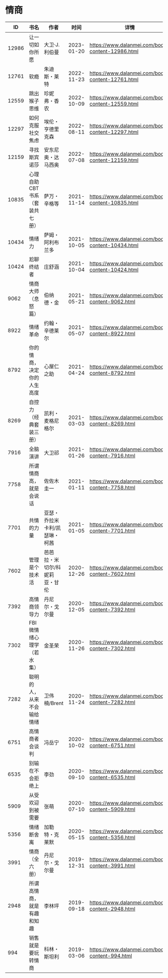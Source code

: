 # 情商

| ID | 书名 | 作者 | 时间 | 详情 | 下载页面 | EPUB下载链接 | MOBI下载链接 | AZW3下载链接 |
| --- | --- | --- | --- | --- | --- | --- | --- | --- |
| 12986 | 让一切如你所愿 | 大卫·J. 利伯曼 | 2023-01-20 | https://www.dalanmei.com/book-content-12986.html | https://www.dalanmei.com/download-book-12986.html | http://ct.dalanmei.com/f/31084289-771230879-c109bd | http://ct.dalanmei.com/f/31084289-771246366-6274f0 | http://ct.dalanmei.com/f/31084289-771236128-5c904c |
| 12761 | 软瘾 | 朱迪斯・莱特 | 2022-11-23 | https://www.dalanmei.com/book-content-12761.html | https://www.dalanmei.com/download-book-12761.html | http://ct.dalanmei.com/f/31084289-771231902-c01da3 | http://ct.dalanmei.com/f/31084289-771247034-768959 | http://ct.dalanmei.com/f/31084289-771236729-a055dc |
| 12559 | 跳出猴子思维 | 珍妮弗・香农 | 2022-10-09 | https://www.dalanmei.com/book-content-12559.html | https://www.dalanmei.com/download-book-12559.html | http://ct.dalanmei.com/f/31084289-771228755-de53c8 | http://ct.dalanmei.com/f/31084289-771240562-c11065 | http://ct.dalanmei.com/f/31084289-771232580-3120ca |
| 12297 | 如何克服社交焦虑 | 埃伦・亨德里克森 | 2022-08-11 | https://www.dalanmei.com/book-content-12297.html | https://www.dalanmei.com/download-book-12297.html | http://ct.dalanmei.com/f/31084289-771229819-984463 | http://ct.dalanmei.com/f/31084289-771241300-223d68 | http://ct.dalanmei.com/f/31084289-771233386-7d0f82 |
| 12159 | 寻找斯宾诺莎 | 安东尼奥・达马西奥 | 2022-07-08 | https://www.dalanmei.com/book-content-12159.html | https://www.dalanmei.com/download-book-12159.html | http://ct.dalanmei.com/f/31084289-771230523-6e6bc5 | http://ct.dalanmei.com/f/31084289-771246200-2b61b3 | http://ct.dalanmei.com/f/31084289-771235928-b44af2 |
| 10835 | 心理自助CBT书系（套装共七册） | 萨万・辛格等 | 2021-11-14 | https://www.dalanmei.com/book-content-10835.html | https://www.dalanmei.com/download-book-10835.html | http://ct.dalanmei.com/f/31084289-570160167-e41f08 | http://ct.dalanmei.com/f/31084289-570352372-d1457e | http://ct.dalanmei.com/f/31084289-571400808-a29a5f |
| 10434 | 情绪力 | 萨姆・阿利布兰多 | 2021-10-05 | https://www.dalanmei.com/book-content-10434.html | https://www.dalanmei.com/download-book-10434.html | http://ct.dalanmei.com/f/31084289-570128607-79c128 | http://ct.dalanmei.com/f/31084289-570271398-8ae3eb | http://ct.dalanmei.com/f/31084289-571410290-9f35a1 |
| 10424 | 尬聊终结者 | 庄舒涵 | 2021-10-04 | https://www.dalanmei.com/book-content-10424.html | https://www.dalanmei.com/download-book-10424.html | http://ct.dalanmei.com/f/31084289-570129080-36cac8 | http://ct.dalanmei.com/f/31084289-570271745-e97d0e | http://ct.dalanmei.com/f/31084289-571410439-20a528 |
| 9062 | 情商大师（息怒篇） | 伯纳德・金 | 2021-05-21 | https://www.dalanmei.com/book-content-9062.html | https://www.dalanmei.com/download-book-9062.html | http://ct.dalanmei.com/f/31084289-571723545-171f2f | http://ct.dalanmei.com/f/31084289-572112538-da6599 | http://ct.dalanmei.com/f/31084289-572116554-28e5df |
| 8922 | 情绪革命 | 约翰・辛德莱尔 | 2021-05-07 | https://www.dalanmei.com/book-content-8922.html | https://www.dalanmei.com/download-book-8922.html | http://ct.dalanmei.com/f/31084289-571717606-be4528 | http://ct.dalanmei.com/f/31084289-572113702-ad2c93 | http://ct.dalanmei.com/f/31084289-572120731-59a637 |
| 8792 | 你的情商，决定你的人生高度 | 心屋仁之助 | 2021-04-24 | https://www.dalanmei.com/book-content-8792.html | https://www.dalanmei.com/download-book-8792.html | http://ct.dalanmei.com/f/31084289-571714117-0cb8bf | http://ct.dalanmei.com/f/31084289-572114133-abd67b | http://ct.dalanmei.com/f/31084289-572125777-0b7fbb |
| 8269 | 自控力（经典套装三册） | 凯利・麦格尼格尔 | 2021-03-03 | https://www.dalanmei.com/book-content-8269.html | https://www.dalanmei.com/download-book-8269.html | http://ct.dalanmei.com/f/31084289-571706642-fe6c95 | http://ct.dalanmei.com/f/31084289-572115531-345d61 | http://ct.dalanmei.com/f/31084289-572138219-7c5b0a |
| 7916 | 全脑演讲 | 大卫祁 | 2021-01-26 | https://www.dalanmei.com/book-content-7916.html | https://www.dalanmei.com/download-book-7916.html | http://ct.dalanmei.com/f/31084289-571662311-286ced | http://ct.dalanmei.com/f/31084289-572116775-0031ac | http://ct.dalanmei.com/f/31084289-572177060-0e754c |
| 7758 | 所谓情商高，就是会说话 | 佐佐木圭一 | 2021-01-11 | https://www.dalanmei.com/book-content-7758.html | https://www.dalanmei.com/download-book-7758.html | http://ct.dalanmei.com/f/31084289-571652168-058055 | http://ct.dalanmei.com/f/31084289-572117536-b306af | http://ct.dalanmei.com/f/31084289-572180003-2162ab |
| 7701 | 共情的力量 | 亚瑟・乔拉米卡利/凯瑟琳・柯茜 | 2021-01-05 | https://www.dalanmei.com/book-content-7701.html | https://www.dalanmei.com/download-book-7701.html | http://ct.dalanmei.com/f/31084289-571650381-7465a9 | http://ct.dalanmei.com/f/31084289-572120128-b6f4a7 | http://ct.dalanmei.com/f/31084289-572180286-4c778b |
| 7602 | 管理是个技术活 | 芭芭拉・米切尔/科妮莉亚・甘伦 | 2020-12-26 | https://www.dalanmei.com/book-content-7602.html | https://www.dalanmei.com/download-book-7602.html | http://ct.dalanmei.com/f/31084289-571639717-d0755e | http://ct.dalanmei.com/f/31084289-572120609-315b60 | http://ct.dalanmei.com/f/31084289-572181075-3dce68 |
| 7392 | 高情商领导力 | 丹尼尔・戈尔曼 | 2020-12-05 | https://www.dalanmei.com/book-content-7392.html | https://www.dalanmei.com/download-book-7392.html | http://ct.dalanmei.com/f/31084289-571625860-3f625a | http://ct.dalanmei.com/f/31084289-572129578-79bd00 | http://ct.dalanmei.com/f/31084289-572189761-5d7c03 |
| 7302 | FBI微情绪心理学（若水集） | 金圣荣 | 2020-11-26 | https://www.dalanmei.com/book-content-7302.html | https://www.dalanmei.com/download-book-7302.html | http://ct.dalanmei.com/f/31084289-571531147-edd948 | http://ct.dalanmei.com/f/31084289-571796966-cce136 | http://ct.dalanmei.com/f/31084289-572194644-faf653 |
| 7282 | 聪明的人，从来不会输给情绪 | 卫伟楠/Brent | 2020-11-24 | https://www.dalanmei.com/book-content-7282.html | https://www.dalanmei.com/download-book-7282.html | http://ct.dalanmei.com/f/31084289-571531769-b33f05 | http://ct.dalanmei.com/f/31084289-571799132-c02f66 | http://ct.dalanmei.com/f/31084289-572194967-467624 |
| 6751 | 高情商者会谈判 | 冯岳宁 | 2020-10-02 | https://www.dalanmei.com/book-content-6751.html | https://www.dalanmei.com/download-book-6751.html | http://ct.dalanmei.com/f/31084289-571548814-61b4e8 | http://ct.dalanmei.com/f/31084289-571820675-b619af | http://ct.dalanmei.com/f/31084289-572199473-59aa38 |
| 6535 | 别输在不会拒绝上 | 李劲 | 2020-09-10 | https://www.dalanmei.com/book-content-6535.html | https://www.dalanmei.com/download-book-6535.html | http://ct.dalanmei.com/f/31084289-571551177-7c8364 | http://ct.dalanmei.com/f/31084289-571863024-5bd18d | http://ct.dalanmei.com/f/31084289-572202144-a0d707 |
| 5909 | 从受欢迎到被需要 | 张萌 | 2020-07-10 | https://www.dalanmei.com/book-content-5909.html | https://www.dalanmei.com/download-book-5909.html | http://ct.dalanmei.com/f/31084289-571563245-4f640d | http://ct.dalanmei.com/f/31084289-572014954-8ad994 | http://ct.dalanmei.com/f/31084289-571911246-30ac44 |
| 5356 | 情绪断舍离 | 加勒特・克莱默 | 2020-05-15 | https://www.dalanmei.com/book-content-5356.html | https://www.dalanmei.com/download-book-5356.html | http://ct.dalanmei.com/f/31084289-571498718-948ec9 | http://ct.dalanmei.com/f/31084289-571774954-df4b1f | http://ct.dalanmei.com/f/31084289-571919716-e2fce0 |
| 3991 | 情商（全六册） | 丹尼尔・戈尔曼 | 2019-12-31 | https://www.dalanmei.com/book-content-3991.html | https://www.dalanmei.com/download-book-3991.html | http://ct.dalanmei.com/f/31084289-571545385-186648 | http://ct.dalanmei.com/f/31084289-571815345-a6968e | http://ct.dalanmei.com/f/31084289-572017641-28e8b3 |
| 2948 | 所谓高情商，就是有趣和知趣 | 李林坪 | 2019-09-18 | https://www.dalanmei.com/book-content-2948.html | https://www.dalanmei.com/download-book-2948.html | http://ct.dalanmei.com/f/31084289-571561900-446bbf | http://ct.dalanmei.com/f/31084289-571989840-31b0b5 | http://ct.dalanmei.com/f/31084289-571840681-3ae009 |
| 994 | 销售就是要玩转情商 | 科林・斯坦利 | 2019-03-06 | https://www.dalanmei.com/book-content-994.html | https://www.dalanmei.com/download-book-994.html | http://ct.dalanmei.com/f/31084289-571451540-7ee495 | http://ct.dalanmei.com/f/31084289-571785142-4040db | http://ct.dalanmei.com/f/31084289-571885397-a953d2 |
